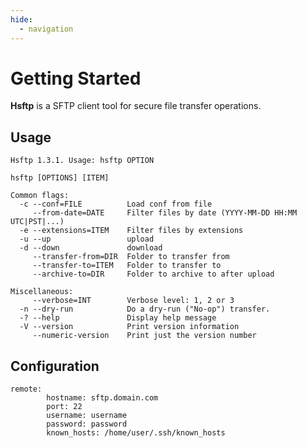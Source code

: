 ```yaml
---
hide:
  - navigation
---
```


# Getting Started 

**Hsftp** is a SFTP client tool for secure file transfer operations.

## Usage

``` { .bash .no-copy }
Hsftp 1.3.1. Usage: hsftp OPTION

hsftp [OPTIONS] [ITEM]

Common flags:
  -c --conf=FILE          Load conf from file
     --from-date=DATE     Filter files by date (YYYY-MM-DD HH:MM UTC|PST|...)
  -e --extensions=ITEM    Filter files by extensions
  -u --up                 upload
  -d --down               download
     --transfer-from=DIR  Folder to transfer from
     --transfer-to=ITEM   Folder to transfer to
     --archive-to=DIR     Folder to archive to after upload

Miscellaneous:
     --verbose=INT        Verbose level: 1, 2 or 3
  -n --dry-run            Do a dry-run ("No-op") transfer.
  -? --help               Display help message
  -V --version            Print version information
     --numeric-version    Print just the version number
```

## Configuration

``` { .yaml .no-select title="conf.yaml" linenums="1" }
remote:
        hostname: sftp.domain.com
        port: 22
        username: username
        password: password
        known_hosts: /home/user/.ssh/known_hosts
```
